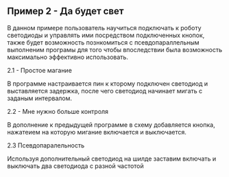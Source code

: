 ## Пример 2 - Да будет свет
В данном примере пользователь научиться подключать к роботу светодиоды и управлять ими посредством подключенных кнопок, также будет возможность познкомиться с псевдопараллельным выполненим програмы для того чтобы впоследствии была возможность максимально эффективно использовать.

2.1 - Простое магание

В программе настраивается пин к кторому подключен светодиод и выставляется задержка, после чего светодиод начинает мигать с заданым интервалом.

2.2 - Мне нужно больше контроля

В дополнение к предыдущей программе в схему добавляется кнопка, нажатеием на которую мигание включается и выключается.

2.3 Псевдопаралельность

Используя дополнительный светодиод на шилде заставим включать и выключать два светодиода с разной частотой
